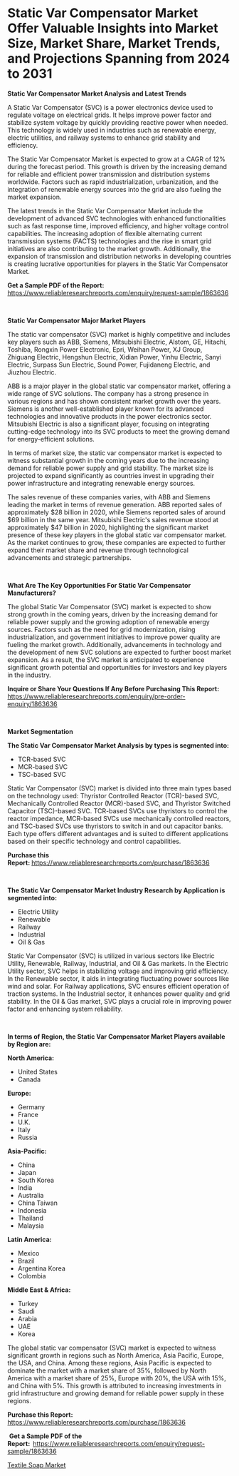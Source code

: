 <p><h1>Static Var Compensator Market Offer Valuable Insights into Market Size, Market Share, Market Trends, and Projections Spanning from 2024 to 2031</h1></p><p><strong>Static Var Compensator Market Analysis and Latest Trends</strong></p>
<p><p>A Static Var Compensator (SVC) is a power electronics device used to regulate voltage on electrical grids. It helps improve power factor and stabilize system voltage by quickly providing reactive power when needed. This technology is widely used in industries such as renewable energy, electric utilities, and railway systems to enhance grid stability and efficiency.</p><p>The Static Var Compensator Market is expected to grow at a CAGR of 12% during the forecast period. This growth is driven by the increasing demand for reliable and efficient power transmission and distribution systems worldwide. Factors such as rapid industrialization, urbanization, and the integration of renewable energy sources into the grid are also fueling the market expansion.</p><p>The latest trends in the Static Var Compensator Market include the development of advanced SVC technologies with enhanced functionalities such as fast response time, improved efficiency, and higher voltage control capabilities. The increasing adoption of flexible alternating current transmission systems (FACTS) technologies and the rise in smart grid initiatives are also contributing to the market growth. Additionally, the expansion of transmission and distribution networks in developing countries is creating lucrative opportunities for players in the Static Var Compensator Market.</p></p>
<p><strong>Get a Sample PDF of the Report:&nbsp;</strong> <a href="https://www.reliableresearchreports.com/enquiry/request-sample/1863636">https://www.reliableresearchreports.com/enquiry/request-sample/1863636</a></p>
<p>&nbsp;</p>
<p><strong>Static Var Compensator Major Market Players</strong></p>
<p><p>The static var compensator (SVC) market is highly competitive and includes key players such as ABB, Siemens, Mitsubishi Electric, Alstom, GE, Hitachi, Toshiba, Rongxin Power Electronic, Epri, Weihan Power, XJ Group, Zhiguang Electric, Hengshun Electric, Xidian Power, Yinhu Electric, Sanyi Electric, Surpass Sun Electric, Sound Power, Fujidaneng Electric, and Jiuzhou Electric.</p><p>ABB is a major player in the global static var compensator market, offering a wide range of SVC solutions. The company has a strong presence in various regions and has shown consistent market growth over the years. Siemens is another well-established player known for its advanced technologies and innovative products in the power electronics sector. Mitsubishi Electric is also a significant player, focusing on integrating cutting-edge technology into its SVC products to meet the growing demand for energy-efficient solutions.</p><p>In terms of market size, the static var compensator market is expected to witness substantial growth in the coming years due to the increasing demand for reliable power supply and grid stability. The market size is projected to expand significantly as countries invest in upgrading their power infrastructure and integrating renewable energy sources.</p><p>The sales revenue of these companies varies, with ABB and Siemens leading the market in terms of revenue generation. ABB reported sales of approximately $28 billion in 2020, while Siemens reported sales of around $69 billion in the same year. Mitsubishi Electric's sales revenue stood at approximately $47 billion in 2020, highlighting the significant market presence of these key players in the global static var compensator market. As the market continues to grow, these companies are expected to further expand their market share and revenue through technological advancements and strategic partnerships.</p></p>
<p>&nbsp;</p>
<p><strong>What Are The Key Opportunities For Static Var Compensator Manufacturers?</strong></p>
<p><p>The global Static Var Compensator (SVC) market is expected to show strong growth in the coming years, driven by the increasing demand for reliable power supply and the growing adoption of renewable energy sources. Factors such as the need for grid modernization, rising industrialization, and government initiatives to improve power quality are fueling the market growth. Additionally, advancements in technology and the development of new SVC solutions are expected to further boost market expansion. As a result, the SVC market is anticipated to experience significant growth potential and opportunities for investors and key players in the industry.</p></p>
<p><strong>Inquire or Share Your Questions If Any Before Purchasing This Report:</strong> <a href="https://www.reliableresearchreports.com/enquiry/pre-order-enquiry/1863636">https://www.reliableresearchreports.com/enquiry/pre-order-enquiry/1863636</a></p>
<p>&nbsp;</p>
<p><strong>Market Segmentation</strong></p>
<p><strong>The Static Var Compensator Market Analysis by types is segmented into:</strong></p>
<p><ul><li>TCR-based SVC</li><li>MCR-based SVC</li><li>TSC-based SVC</li></ul></p>
<p><p>Static Var Compensator (SVC) market is divided into three main types based on the technology used: Thyristor Controlled Reactor (TCR)-based SVC, Mechanically Controlled Reactor (MCR)-based SVC, and Thyristor Switched Capacitor (TSC)-based SVC. TCR-based SVCs use thyristors to control the reactor impedance, MCR-based SVCs use mechanically controlled reactors, and TSC-based SVCs use thyristors to switch in and out capacitor banks. Each type offers different advantages and is suited to different applications based on their specific technology and control capabilities.</p></p>
<p><strong>Purchase this Report:&nbsp;</strong><a href="https://www.reliableresearchreports.com/purchase/1863636">https://www.reliableresearchreports.com/purchase/1863636</a></p>
<p>&nbsp;</p>
<p><strong>The Static Var Compensator Market Industry Research by Application is segmented into:</strong></p>
<p><ul><li>Electric Utility</li><li>Renewable</li><li>Railway</li><li>Industrial</li><li>Oil & Gas</li></ul></p>
<p><p>Static Var Compensator (SVC) is utilized in various sectors like Electric Utility, Renewable, Railway, Industrial, and Oil & Gas markets. In the Electric Utility sector, SVC helps in stabilizing voltage and improving grid efficiency. In the Renewable sector, it aids in integrating fluctuating power sources like wind and solar. For Railway applications, SVC ensures efficient operation of traction systems. In the Industrial sector, it enhances power quality and grid stability. In the Oil & Gas market, SVC plays a crucial role in improving power factor and enhancing system reliability.</p></p>
<p>&nbsp;</p>
<p><strong>In terms of Region, the Static Var Compensator Market Players available by Region are:</strong></p>
<p>
    <p> <strong> North America: </strong>
        <ul>
            <li>United States</li>
            <li>Canada</li>
        </ul>
        </p> 
    <p> <strong> Europe: </strong>
        <ul>
            <li>Germany</li>
            <li>France</li>
            <li>U.K.</li>
            <li>Italy</li>
            <li>Russia</li>
        </ul>
        </p> 
    <p> <strong> Asia-Pacific: </strong>
        <ul>
            <li>China</li>
            <li>Japan</li>
            <li>South Korea</li>
            <li>India</li>
            <li>Australia</li>
            <li>China Taiwan</li>
            <li>Indonesia</li>
            <li>Thailand</li>
            <li>Malaysia</li>
        </ul>
        </p> 
    <p> <strong> Latin America: </strong>
        <ul>
            <li>Mexico</li>
            <li>Brazil</li>
            <li>Argentina Korea</li>
            <li>Colombia</li>
        </ul>
        </p> 
    <p> <strong> Middle East & Africa: </strong>
        <ul>
            <li>Turkey</li>
            <li>Saudi</li>
            <li>Arabia</li>
            <li>UAE</li>
            <li>Korea</li>
        </ul>
    </p>
    </p>
<p><p>The global static var compensator (SVC) market is expected to witness significant growth in regions such as North America, Asia Pacific, Europe, the USA, and China. Among these regions, Asia Pacific is expected to dominate the market with a market share of 35%, followed by North America with a market share of 25%, Europe with 20%, the USA with 15%, and China with 5%. This growth is attributed to increasing investments in grid infrastructure and growing demand for reliable power supply in these regions.</p></p>
<p><strong>Purchase this Report: </strong><a href="https://www.reliableresearchreports.com/purchase/1863636">https://www.reliableresearchreports.com/purchase/1863636</a></p>
<p>&nbsp;<strong>Get a Sample PDF of the Report:&nbsp;&nbsp;</strong><a href="https://www.reliableresearchreports.com/enquiry/request-sample/1863636">https://www.reliableresearchreports.com/enquiry/request-sample/1863636</a></p>
<p><strong></strong></p>
<p><p><a href="https://changeable-paste-463.notion.site/Textile-Soap-Market-Offer-Valuable-Insights-into-Market-Size-Market-Share-Market-Trends-and-Proje-4e49273a74914323b56fe9a0087822c7">Textile Soap Market</a></p></p>